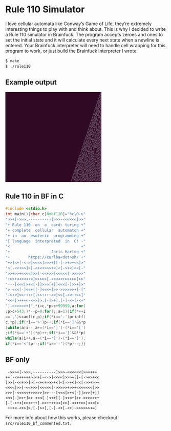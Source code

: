# Rule 110 Simulator

I love cellular automata like Conway’s Game of Life, they’re extremely interesting things to play with and think about. This is why I decided to write a Rule 110 simulator in Brainfuck. The program accepts zeroes and ones to set the initial state and it will calculate every next state when a newline is entered. Your Brainfuck interpreter will need to handle cell wrapping for this program to work, or just build the Brainfuck interpreter I wrote:
```bash
$ make
$ ./rule110
```

## Example output
![Example](example.png)

## Rule 110 in BF in C

```C
#include <stdio.h>
int main(){char c[0xbf110]="%c\0->"
">>+[->>>,----------]>>>-<<<<<<[>>"
"+ Rule 110  on  a  card: turing +"
"+ complete  cellular  automaton +"
"+ in  an  esoteric  programming +"
"[ language  interpreted  in  C! -"
"<                               +"
"+                  Joris Hartog +"
"+        https://curlba<dot>sh/ +"
"+>]<+[-<->]<<<<]>>>+[[-[->+>+<<]>"
">[-<<+>>]>[-<+<+>>>+<]<[->+<]<<[-"
">>+>>+<<<<]>>[-<<+>>]<<<<<[->>>>>"
"+>>+<<<<<<<]>>>>>[-<<<<<+>>>>>]>>"
"---[<<<[>+<[-]]>>>[+]]<<<[-]>>+]>"
">-<<<[-]<<+[[-]<<<+]>>->>>>>>+[-["
"->+<]>>++++[->>++++<<]>>[-<<++>>]"
"<<<[>+++<-<+>]>.[-]>+],[-]-<+[-<+"
"]->>>>>>+]",*i=c,*p=c+99999,a;for(
;p>c+543;)*--p=0;for(;;a=1){if(*++i
==',')scanf(c,p);if(*i=='.')printf(
c,*p);if(*i=='>')p++;if(*i==']'&&*p
)while(a)i--,a+=(*i==']')-(*i=='[')
;if(*i=='+')(*p)++;if(*i=='['&&!*p)
while(a)i++,a-=(*i==']')-(*i=='[');
if(*i=='<')p--;if(*i=='-')(*p)--;}}
```

## BF only

```brainfuck
 ->>>+[->>>,----------]>>>-<<<<<<[>>++++
++[-<++++++>]<+[-<->]<<<<]>>>+[[-[->+>+<<
]>>[-<<+>>]>[-<+<+>>>+<]<[->+<]<<[->>+>>+
<<<<]>>[-<<+>>]<<<<<[->>>>>+>>+<<<<<<<]>>
>>>[-<<<<<+>>>>>]>>---[<<<[>+<[-]]>>>[+]]
<<<[-]>>+]>>-<<<[-]<<+[[-]<<<+]>>->>>>>>+
[-[->+<]>>++++[->>++++<<]>>[-<<++>>]<<<[>
 +++<-<+>]>.[-]>+],[-]-<+[-<+]->>>>>>+=]
```

For more info about how this works, please checkout
`src/rule110_bf_commented.txt`.
